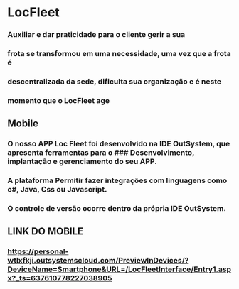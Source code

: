 # LocFleet

### Auxiliar e dar praticidade para o cliente gerir a sua 
### frota se transformou em uma necessidade, uma vez que a frota é
### descentralizada da sede, dificulta sua organização e é neste 
### momento que o LocFleet age


## Mobile

### O nosso APP Loc Fleet foi desenvolvido na IDE OutSystem, que apresenta ferramentas para o ### Desenvolvimento, implantação e gerenciamento do seu APP.
### A plataforma Permitir fazer integrações com linguagens como c#, Java, Css ou Javascript.

### O controle de versão ocorre dentro da própria IDE OutSystem.

## LINK DO MOBILE
### https://personal-wtlxfkji.outsystemscloud.com/PreviewInDevices/?DeviceName=Smartphone&URL=/LocFleetInterface/Entry1.aspx?_ts=637610778227038905